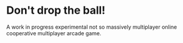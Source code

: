 # Don't drop the ball!

A work in progress experimental not so massively multiplayer online cooperative multiplayer arcade game.
